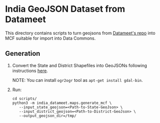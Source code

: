 # India GeoJSON Dataset from Datameet

This directory contains scripts to turn geojsons from [Datameet's
repo](https://github.com/datameet/maps) into MCF suitable for import into Data
Commons.

## Generation

1. Convert the State and District Shapefiles into GeoJSONs following
   instructions [here](https://github.com/datameet/maps#note-on-format).

   NOTE: You can install `ogr2ogr` tool as `apt-get install gdal-bin`.


2. Run:

   ```
   cd scripts/
   python3 -m india_datameet.maps.generate_mcf \
      --input_state_geojson=<Path-to-State-GeoJson> \
      --input_district_geojson=<Path-to-District-GeoJson> \
      --output_geojson_dir=/tmp/
   ```
